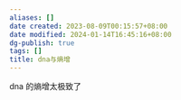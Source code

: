```yaml
---
aliases: []
date created: 2023-08-09T00:15:57+08:00
date modified: 2024-01-14T16:45:16+08:00
dg-publish: true
tags: []
title: dna与熵增
---
```


dna 的熵增太极致了